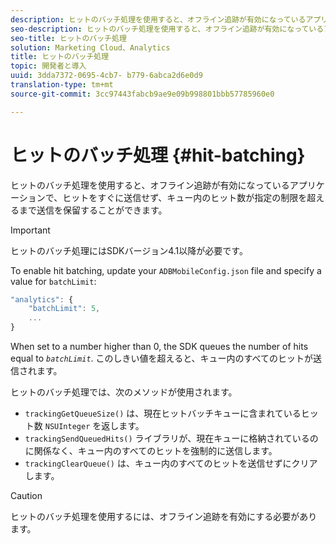 ```yaml
---
description: ヒットのバッチ処理を使用すると、オフライン追跡が有効になっているアプリケーションで、ヒットをすぐに送信せず、キュー内のヒット数が指定の制限を超えるまで送信を保留することができます。
seo-description: ヒットのバッチ処理を使用すると、オフライン追跡が有効になっているアプリケーションで、ヒットをすぐに送信せず、キュー内のヒット数が指定の制限を超えるまで送信を保留することができます。
seo-title: ヒットのバッチ処理
solution: Marketing Cloud、Analytics
title: ヒットのバッチ処理
topic: 開発者と導入
uuid: 3dda7372-0695-4cb7- b779-6abca2d6e0d9
translation-type: tm+mt
source-git-commit: 3cc97443fabcb9ae9e09b998801bbb57785960e0

---
```



# ヒットのバッチ処理 {#hit-batching}

ヒットのバッチ処理を使用すると、オフライン追跡が有効になっているアプリケーションで、ヒットをすぐに送信せず、キュー内のヒット数が指定の制限を超えるまで送信を保留することができます。

>[!IMPORTANT]
>
>ヒットのバッチ処理にはSDKバージョン4.1以降が必要です。

To enable hit batching, update your `ADBMobileConfig.json` file and specify a value for `batchLimit`:

```js
"analytics": {
    "batchLimit": 5,
    ...
}
```

When set to a number higher than 0, the SDK queues the number of hits equal to *`batchLimit`*. このしきい値を超えると、キュー内のすべてのヒットが送信されます。

ヒットのバッチ処理では、次のメソッドが使用されます。

* `trackingGetQueueSize()` は、現在ヒットバッチキューに含まれているヒット数 `NSUInteger` を返します。
* `trackingSendQueuedHits()` ライブラリが、現在キューに格納されているのに関係なく、キュー内のすべてのヒットを強制的に送信します。
* `trackingClearQueue()` は、キュー内のすべてのヒットを送信せずにクリアします。

>[!CAUTION]
>
>ヒットのバッチ処理を使用するには、オフライン追跡を有効にする必要があります。

